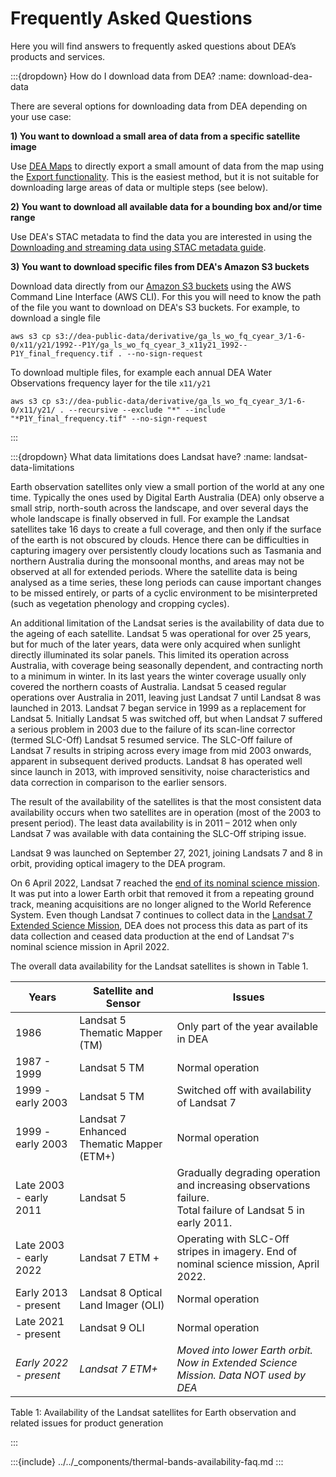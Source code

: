 # Frequently Asked Questions

Here you will find answers to frequently asked questions about DEA’s products and services.

:::{dropdown} How do I download data from DEA?
:name: download-dea-data

There are several options for downloading data from DEA depending on your use case:

**1) You want to download a small area of data from a specific satellite image**

Use [DEA Maps](/guides/setup/dea_maps/) to directly export a small amount of data from the map using the [Export functionality](/guides/setup/dea_maps/#dea-maps-exporting). This is the easiest method, but it is not suitable for downloading large areas of data or multiple steps (see below).

**2) You want to download all available data for a bounding box and/or time range**

Use DEA's STAC metadata to find the data you are interested in using the [Downloading and streaming data using STAC metadata guide](/notebooks/How_to_guides/Downloading_data_with_STAC/).

**3) You want to download specific files from DEA's Amazon S3 buckets**

Download data directly from our [Amazon S3 buckets](/guides/setup/AWS/data_and_metadata/) using the AWS Command Line Interface (AWS CLI). For this you will need to know the path of the file you want to download on DEA's S3 buckets. For example, to download a single file

```
aws s3 cp s3://dea-public-data/derivative/ga_ls_wo_fq_cyear_3/1-6-0/x11/y21/1992--P1Y/ga_ls_wo_fq_cyear_3_x11y21_1992--P1Y_final_frequency.tif . --no-sign-request
```

To download multiple files, for example each annual DEA Water Observations frequency layer for the tile `x11/y21`

```
aws s3 cp s3://dea-public-data/derivative/ga_ls_wo_fq_cyear_3/1-6-0/x11/y21/ . --recursive --exclude "*" --include "*P1Y_final_frequency.tif" --no-sign-request
```
:::

:::{dropdown} What data limitations does Landsat have?
:name: landsat-data-limitations

Earth observation satellites only view a small portion of the world at any one time. Typically the ones used by Digital Earth Australia (DEA) only observe a small strip, north-south across the landscape, and over several days the whole landscape is finally observed in full. For example the Landsat satellites take 16 days to create a full coverage, and then only if the surface of the earth is not obscured by clouds. Hence there can be difficulties in capturing imagery over persistently cloudy locations such as Tasmania and northern Australia during the monsoonal months, and areas may not be observed at all for extended periods. Where the satellite data is being analysed as a time series, these long periods can cause important changes to be missed entirely, or parts of a cyclic environment to be misinterpreted (such as vegetation phenology and cropping cycles).

An additional limitation of the Landsat series is the availability of data due to the ageing of each satellite. Landsat 5 was operational for over 25 years, but for much of the later years, data were only acquired when sunlight directly illuminated its solar panels.  This limited its operation across Australia, with coverage being seasonally dependent, and contracting north to a minimum in winter. In its last years the winter coverage usually only covered the northern coasts of Australia. Landsat 5 ceased regular operations over Australia in 2011, leaving just Landsat 7 until Landsat 8 was launched in 2013. Landsat 7 began service in 1999 as a replacement for Landsat 5. Initially Landsat 5 was switched off, but when Landsat 7 suffered a serious problem in 2003 due to the failure of its scan-line corrector (termed SLC-Off) Landsat 5 resumed service. The SLC-Off failure of Landsat 7 results in striping across every image from mid 2003 onwards, apparent in subsequent derived products. Landsat 8 has operated well since launch in 2013, with improved sensitivity, noise characteristics and data correction in comparison to the earlier sensors.

The result of the availability of the satellites is that the most consistent data availability occurs when two satellites are in operation (most of the 2003 to present period). The least data availability is in 2011 – 2012 when only Landsat 7 was available with data containing the SLC-Off striping issue. 

Landsat 9 was launched on September 27, 2021, joining Landsats 7 and 8 in orbit, providing optical imagery to the DEA program.

On 6 April 2022, Landsat 7 reached the [end of its nominal science mission](https://www.usgs.gov/landsat-missions/news/landsat-7-nominal-science-mission-ending). It was put into a lower Earth orbit that removed it from a repeating ground track, meaning acquisitions are no longer aligned to the World Reference System. Even though Landsat 7 continues to collect data in the [Landsat 7 Extended Science Mission](https://www.usgs.gov/landsat-missions/landsat-7-extended-science-mission), DEA does not process this data as part of its data collection and ceased data production at the end of Landsat 7's nominal science mission in April 2022.

The overall data availability for the Landsat satellites is shown in Table 1.

| Years                  | Satellite and Sensor                      | Issues                                                                                                             |
|------------------------|-------------------------------------------|--------------------------------------------------------------------------------------------------------------------|
| 1986                   | Landsat 5 Thematic Mapper (TM)            | Only part of the year available in DEA                                                                             |
| 1987 - 1999            | Landsat 5 TM                              | Normal operation                                                                                                   |
| 1999 - early 2003      | Landsat 5 TM                              | Switched off with availability of Landsat 7                                                                        |
| 1999 - early 2003      | Landsat 7 Enhanced Thematic Mapper (ETM+) | Normal operation                                                                                                   |
| Late 2003 - early 2011 | Landsat 5                                 | Gradually degrading operation and increasing observations failure. </br> Total failure of Landsat 5 in early 2011. |
| Late 2003 - early 2022 | Landsat 7 ETM +                           | Operating with SLC-Off stripes in imagery. End of nominal science mission, April 2022.                             |
| Early 2013 - present   | Landsat 8 Optical Land Imager (OLI)       | Normal operation                                                                                                   |
| Late 2021 - present    | Landsat 9 OLI                             | Normal operation                                                                                                   |
| *Early 2022 - present* | *Landsat 7 ETM+*                          | *Moved into lower Earth orbit. Now in Extended Science Mission. Data NOT used by DEA*                              |

Table 1: Availability of the Landsat satellites for Earth observation and related issues for product generation

:::

:::{include} ../../_components/thermal-bands-availability-faq.md
:::
